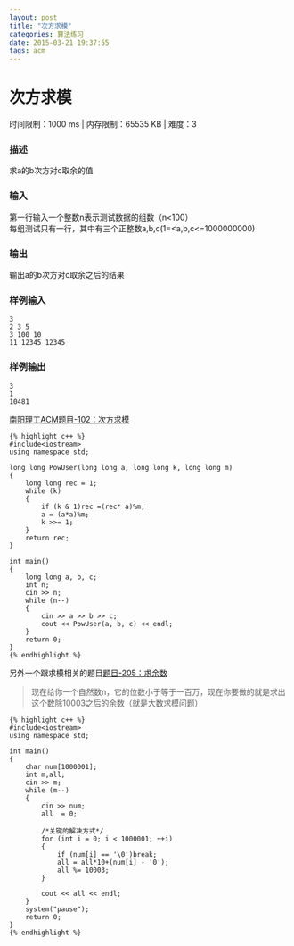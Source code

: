 ```yaml
---
layout: post
title: "次方求模"
categories: 算法练习
date: 2015-03-21 19:37:55
tags: acm
---
```


# 次方求模

时间限制：1000 ms  |  内存限制：65535 KB | 难度：3  

### 描述

求a的b次方对c取余的值

<!-- more -->

### 输入

第一行输入一个整数n表示测试数据的组数（n<100）  
每组测试只有一行，其中有三个正整数a,b,c(1=<a,b,c<=1000000000)

### 输出

输出a的b次方对c取余之后的结果  

### 样例输入

	3
	2 3 5
	3 100 10
	11 12345 12345

### 样例输出

	3
	1
	10481

[南阳理工ACM题目-102：次方求模](http://acm.nyist.net/JudgeOnline/problem.php?pid=102)

	{% highlight c++ %}
	#include<iostream>
	using namespace std;
	
	long long PowUser(long long a, long long k, long long m)
	{
		long long rec = 1;
		while (k)
		{
			if (k & 1)rec =(rec* a)%m;
			a = (a*a)%m;
			k >>= 1; 
		}
		return rec;
	}
	
	int main()
	{
		long long a, b, c;
		int n;
		cin >> n;
		while (n--)
		{
			cin >> a >> b >> c;
			cout << PowUser(a, b, c) << endl;
		}
		return 0;
	}
	{% endhighlight %}


另外一个跟求模相关的题目[题目-205：求余数](http://acm.nyist.net/JudgeOnline/problem.php?pid=205)  

>现在给你一个自然数n，它的位数小于等于一百万，现在你要做的就是求出这个数除10003之后的余数（就是大数求模问题）

	{% highlight c++ %}
	#include<iostream>
	using namespace std;
	
	int main()
	{
		char num[1000001];
		int m,all;
		cin >> m;
		while (m--)
		{
			cin >> num;
			all  = 0;

			/*关键的解决方式*/
			for (int i = 0; i < 1000001; ++i)
			{
				if (num[i] == '\0')break;
				all = all*10+(num[i] - '0');
				all %= 10003;
			}

			cout << all << endl;
		}
		system("pause");
		return 0;
	}
	{% endhighlight %}
